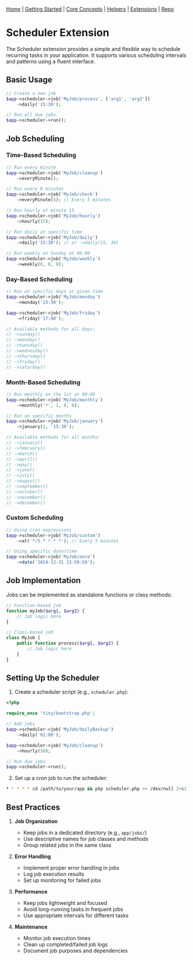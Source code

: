 [Home](../readme.md) | [Getting Started](../getting-started) | [Core Concepts](../core-concepts) | [Helpers](../helpers) | [Extensions](../extensions) | [Repo](https://github.com/ranaroussi/tiny)

# Scheduler Extension

The Scheduler extension provides a simple and flexible way to schedule recurring tasks in your application. It supports various scheduling intervals and patterns using a fluent interface.

## Basic Usage

```php
// Create a new job
$app->scheduler->job('MyJob/process', ['arg1', 'arg2'])
    ->daily('15:30');

// Run all due jobs
$app->scheduler->run();
```

## Job Scheduling

### Time-Based Scheduling

```php
// Run every minute
$app->scheduler->job('MyJob/cleanup')
    ->everyMinute();

// Run every N minutes
$app->scheduler->job('MyJob/check')
    ->everyMinute(5); // Every 5 minutes

// Run hourly at minute 15
$app->scheduler->job('MyJob/hourly')
    ->hourly(15);

// Run daily at specific time
$app->scheduler->job('MyJob/daily')
    ->daily('15:30'); // or ->daily(15, 30)

// Run weekly on Sunday at 00:00
$app->scheduler->job('MyJob/weekly')
    ->weekly(0, 0, 0);
```

### Day-Based Scheduling

```php
// Run on specific days at given time
$app->scheduler->job('MyJob/monday')
    ->monday('15:30');

$app->scheduler->job('MyJob/friday')
    ->friday('17:00');

// Available methods for all days:
// ->sunday()
// ->monday()
// ->tuesday()
// ->wednesday()
// ->thursday()
// ->friday()
// ->saturday()
```

### Month-Based Scheduling

```php
// Run monthly on the 1st at 00:00
$app->scheduler->job('MyJob/monthly')
    ->monthly('*', 1, 0, 0);

// Run on specific months
$app->scheduler->job('MyJob/january')
    ->january(1, '15:30');

// Available methods for all months:
// ->january()
// ->february()
// ->march()
// ->april()
// ->may()
// ->june()
// ->july()
// ->august()
// ->september()
// ->october()
// ->november()
// ->december()
```

### Custom Scheduling

```php
// Using cron expressions
$app->scheduler->job('MyJob/custom')
    ->at('*/5 * * * *'); // Every 5 minutes

// Using specific date/time
$app->scheduler->job('MyJob/once')
    ->date('2024-12-31 23:59:59');
```

## Job Implementation

Jobs can be implemented as standalone functions or class methods:

```php
// Function-based job
function myJob($arg1, $arg2) {
    // Job logic here
}

// Class-based job
class MyJob {
    public function process($arg1, $arg2) {
        // Job logic here
    }
}
```

## Setting Up the Scheduler

1. Create a scheduler script (e.g., `scheduler.php`):
```php
<?php

require_once 'tiny/bootstrap.php';

// Add jobs
$app->scheduler->job('MyJob/dailyBackup')
    ->daily('02:00');

$app->scheduler->job('MyJob/cleanup')
    ->hourly(30);

// Run due jobs
$app->scheduler->run();
```

2. Set up a cron job to run the scheduler:
```bash
* * * * * cd /path/to/your/app && php scheduler.php >> /dev/null 2>&1
```

## Best Practices

1. **Job Organization**
   - Keep jobs in a dedicated directory (e.g., `app/jobs/`)
   - Use descriptive names for job classes and methods
   - Group related jobs in the same class

2. **Error Handling**
   - Implement proper error handling in jobs
   - Log job execution results
   - Set up monitoring for failed jobs

3. **Performance**
   - Keep jobs lightweight and focused
   - Avoid long-running tasks in frequent jobs
   - Use appropriate intervals for different tasks

4. **Maintenance**
   - Monitor job execution times
   - Clean up completed/failed job logs
   - Document job purposes and dependencies
